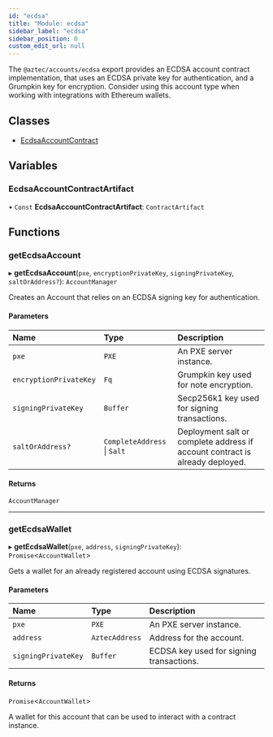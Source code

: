 ```yaml
---
id: "ecdsa"
title: "Module: ecdsa"
sidebar_label: "ecdsa"
sidebar_position: 0
custom_edit_url: null
---
```


The `@aztec/accounts/ecdsa` export provides an ECDSA account contract implementation, that uses an ECDSA private key for authentication, and a Grumpkin key for encryption.
Consider using this account type when working with integrations with Ethereum wallets.

## Classes

- [EcdsaAccountContract](../classes/ecdsa.EcdsaAccountContract.md)

## Variables

### EcdsaAccountContractArtifact

• `Const` **EcdsaAccountContractArtifact**: `ContractArtifact`

## Functions

### getEcdsaAccount

▸ **getEcdsaAccount**(`pxe`, `encryptionPrivateKey`, `signingPrivateKey`, `saltOrAddress?`): `AccountManager`

Creates an Account that relies on an ECDSA signing key for authentication.

#### Parameters

| Name | Type | Description |
| :------ | :------ | :------ |
| `pxe` | `PXE` | An PXE server instance. |
| `encryptionPrivateKey` | `Fq` | Grumpkin key used for note encryption. |
| `signingPrivateKey` | `Buffer` | Secp256k1 key used for signing transactions. |
| `saltOrAddress?` | `CompleteAddress` \| `Salt` | Deployment salt or complete address if account contract is already deployed. |

#### Returns

`AccountManager`

___

### getEcdsaWallet

▸ **getEcdsaWallet**(`pxe`, `address`, `signingPrivateKey`): `Promise`\<`AccountWallet`\>

Gets a wallet for an already registered account using ECDSA signatures.

#### Parameters

| Name | Type | Description |
| :------ | :------ | :------ |
| `pxe` | `PXE` | An PXE server instance. |
| `address` | `AztecAddress` | Address for the account. |
| `signingPrivateKey` | `Buffer` | ECDSA key used for signing transactions. |

#### Returns

`Promise`\<`AccountWallet`\>

A wallet for this account that can be used to interact with a contract instance.
